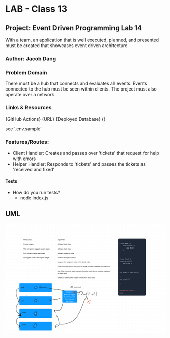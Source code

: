 # LAB - Class 13

## Project: Event Driven Programming Lab 14
With a team, an application that is well executed, planned, and presented must be created that showcases event driven architecture


### Author: Jacob Dang

### Problem Domain
There must be a hub that connects and evaluates all events. Events connected to the hub must be seen within clients. The project must also operate over a network

### Links & Resources
{GitHub Actions} {URL}
{Deployed Database} {}

see '.env.sample'

### Features/Routes:
- Client Handler: Creates and passes over 'tickets' that request for help with errors
- Helper Handler: Responds to 'tickets' and passes the tickets as 'received and fixed'

#### Tests
- How do you run tests?
    - node index.js

## UML
![UML](./images/socket-14.png)
